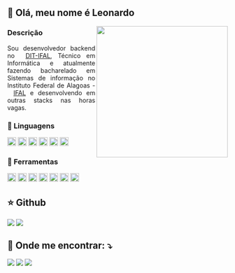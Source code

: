 ## 💛 Olá, meu nome é Leonardo
<img height=300 align="right" src="https://user-images.githubusercontent.com/65029974/232166314-7e3dcd07-18de-4a4e-bcd0-037845897ee3.png" />

### Descrição

<section>
<p align="justify">
  Sou desenvolvedor backend no <img height="12px" src="https://avatars.githubusercontent.com/u/64100714?s=200&v=4"/><a href="https://github.com/DIT-IFAL">DIT-IFAL</a>, Técnico em Informática e atualmente fazendo bacharelado em Sistemas de informação no Instituto Federal de Alagoas - <img height="14px" src="https://play-lh.googleusercontent.com/DxVKD8i1OlpLwBIt8LtI5zLZqp0afABhdWbHs0Sq0lOEacRmr5HGfZsoiJmDysrnXLCo=w240-h480-rw"/><a href="">IFAL</a> e desenvolvendo em outras stacks nas horas vagas.
</p>

### 🚀 Linguagens 
  <img height="20px" src="https://img.shields.io/badge/-Go-333333?style=flat&logo=go&logoColor=aqua"/> <img height="20px" src="https://img.shields.io/badge/-Javascript-333333?style=flat&logo=javascript&logoColor=yellow"/> <img height="20px" src="https://img.shields.io/badge/-Typescript-333333?style=flat&logo=typescript&logoColor=blue"/> <img height="20px" src="https://img.shields.io/badge/-Dart-333333?style=flat&logo=dart&logoColor=blue"/> <img height="20px" src="https://img.shields.io/badge/-C-333333?style=flat&logo=c&logoColor=white"/> <img height="20px" src="https://img.shields.io/badge/-Java-333333?style=flat&logo=java&logoColor=white"/>
  
### 💼 Ferramentas 
  <img height="20px" src="https://img.shields.io/badge/-PostgreSQL-333333?style=flat&logo=postgresql&logoColor=blue"/> <img height="20px" src="https://img.shields.io/badge/-Docker-333333?style=flat&logo=docker&logoColor=blue"/> <img height="20px" src="https://img.shields.io/badge/-MongoDB-333333?style=flat&logo=mongodb&logoColor=green"/> <img height="20px" src="https://img.shields.io/badge/-Express-333333?style=flat&logo=express&logoColor=white"/> 
<img height="20px" src="https://img.shields.io/badge/-Flutter-333333?style=flat&logo=flutter&logoColor=blue"/> <img height="20px" src="https://img.shields.io/badge/-Expo-333333?style=flat&logo=expo&logoColor=white"/> <img height="20px" src="https://img.shields.io/badge/-React-333333?style=flat&logo=react&logoColor=blue"/> 


## ⭐ Github 
  
<img src="https://github-readme-stats.vercel.app/api?username=mrleonardobrito&show_icons=true&theme=gruvbox"/>
<img src="https://github-readme-stats.vercel.app/api/top-langs/?username=mrleonardobrito&theme=gruvbox&layout=compact" />
  
## 💌 Onde me encontrar: ⤵️


<p align="left">
  <a href="#" alt="Gmail">
  <img src="https://img.shields.io/badge/-Gmail-FF0000?style=flat-square&labelColor=FF0000&logo=gmail&logoColor=white&link=lbritogit@gmail.com" /></a>

  <a href="#" alt="Linkedin">
  <img src="https://img.shields.io/badge/-Linkedin-0e76a8?style=flat-square&logo=Linkedin&logoColor=white&link=LINK-DO-SEU-LINKEDIN" /></a>

  <a href="#" alt="Instagram">
  <img src="https://img.shields.io/badge/-Instagram-DF0174?style=flat-square&labelColor=DF0174&logo=instagram&logoColor=white&link=www.instagram.com/sr_leonidas"/></a>
</p>  
